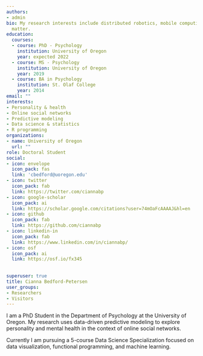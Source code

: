 ```yaml
---
authors:
- admin
bio: My research interests include distributed robotics, mobile computing and programmable
  matter.
education:
  courses:
  - course: PhD - Psychology 
    institution: University of Oregon
    year: expected 2022
  - course: MS - Psychology
    institution: University of Oregon
    year: 2019
  - course: BA in Psychology
    institution: St. Olaf College
    year: 2014
email: ""
interests:
- Personality & health
- Online social networks
- Predictive modeling
- Data science & statistics
- R programming
organizations:
- name: University of Oregon
  url: ""
role: Doctoral Student
social:
- icon: envelope
  icon_pack: fas
  link: 'cbedford@uoregon.edu'
- icon: twitter
  icon_pack: fab
  link: https://twitter.com/ciannabp
- icon: google-scholar
  icon_pack: ai
  link: https://scholar.google.com/citations?user=74mOaFcAAAAJ&hl=en
- icon: github
  icon_pack: fab
  link: https://github.com/ciannabp
- icon: linkedin-in
  icon_pack: fab
  link: https://www.linkedin.com/in/ciannabp/
- icon: osf
  icon_pack: ai
  link: https://osf.io/fx345
  
  
superuser: true
title: Cianna Bedford-Petersen
user_groups:
- Researchers
- Visitors
---
```


I am a PhD Student in the Department of Psychology at the University of Oregon. My research uses data-driven predictive modeling to explore personality and mental health in the context of online social networks.

Currently I am pursuing a 5-course Data Science Specialization focused on data visualization, functional programming, and machine learning.